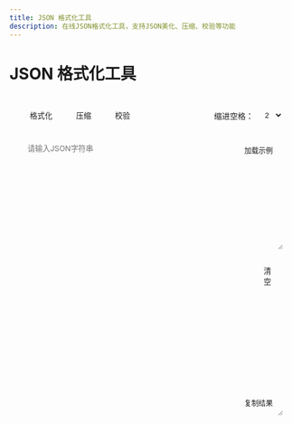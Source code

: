```yaml
---
title: JSON 格式化工具
description: 在线JSON格式化工具，支持JSON美化、压缩、校验等功能
---
```


<script setup>
import { ref } from 'vue'

const inputText = ref('')
const outputText = ref('')
const indentSize = ref(2)
const mode = ref('format') // format, compress, validate

const handleFormat = () => {
  try {
    const obj = JSON.parse(inputText.value)
    if (mode.value === 'format') {
      outputText.value = JSON.stringify(obj, null, indentSize.value)
    } else if (mode.value === 'compress') {
      outputText.value = JSON.stringify(obj)
    } else {
      outputText.value = '√ JSON 格式正确'
    }
  } catch (e) {
    outputText.value = `× 错误：${e.message}`
  }
}

const handleCopy = async () => {
  try {
    await navigator.clipboard.writeText(outputText.value)
    alert('已复制到剪贴板')
  } catch (e) {
    alert('复制失败，请手动复制')
  }
}

const handleClear = () => {
  inputText.value = ''
  outputText.value = ''
}

const sampleJson = {
  name: "JSON示例",
  type: "object",
  properties: {
    string: "这是字符串",
    number: 123,
    boolean: true,
    array: [1, 2, 3],
    object: {
      key: "value"
    }
  }
}

const loadSample = () => {
  inputText.value = JSON.stringify(sampleJson)
  handleFormat()
}
</script>

# JSON 格式化工具

<div class="tool-container">
  <div class="tool-header">
    <div class="mode-switch">
      <button 
        :class="{ active: mode === 'format' }" 
        @click="mode = 'format'"
      >
        格式化
      </button>
      <button 
        :class="{ active: mode === 'compress' }" 
        @click="mode = 'compress'"
      >
        压缩
      </button>
      <button 
        :class="{ active: mode === 'validate' }" 
        @click="mode = 'validate'"
      >
        校验
      </button>
    </div>
    <div class="tool-options" v-if="mode === 'format'">
      <label>缩进空格：</label>
      <select v-model="indentSize">
        <option value="2">2</option>
        <option value="4">4</option>
        <option value="8">8</option>
      </select>
    </div>
  </div>

  <div class="input-area">
    <textarea
      v-model="inputText"
      placeholder="请输入JSON字符串"
    ></textarea>
    <button 
      class="sample-btn"
      @click="loadSample"
    >
      加载示例
    </button>
  </div>

  <div class="button-group">
    <button class="primary" @click="handleFormat">
      {{ mode === 'format' ? '格式化' : mode === 'compress' ? '压缩' : '验证' }}
    </button>
    <button @click="handleClear">清空</button>
  </div>

  <div class="output-area">
    <textarea
      v-model="outputText"
      readonly
      :placeholder="mode === 'validate' ? '验证结果将显示在这里' : '转换结果将显示在这里'"
    ></textarea>
    <button 
      class="copy-btn"
      v-if="outputText && mode !== 'validate'"
      @click="handleCopy"
    >
      复制结果
    </button>
  </div>
</div>

<style scoped>
/* 基础样式与之前相同 */
.tool-container {
  max-width: 800px;
  margin: 0 auto;
  padding: 20px;
  background: var(--vp-c-bg-soft);
  border-radius: 8px;
}

.tool-header {
  margin-bottom: 20px;
  display: flex;
  justify-content: space-between;
  align-items: center;
}

.mode-switch {
  display: flex;
  gap: 10px;
}

.tool-options {
  display: flex;
  align-items: center;
  gap: 8px;
}

.tool-options select {
  padding: 4px 8px;
  border: 1px solid var(--vp-c-divider);
  border-radius: 4px;
  background: var(--vp-c-bg);
  color: var(--vp-c-text-1);
}

.mode-switch button {
  padding: 8px 16px;
  border: 1px solid var(--vp-c-divider);
  border-radius: 4px;
  background: var(--vp-c-bg);
  color: var(--vp-c-text-2);
  cursor: pointer;
  transition: all 0.2s;
}

.mode-switch button.active {
  background: var(--vp-c-brand);
  color: white;
  border-color: var(--vp-c-brand);
}

.input-area,
.output-area {
  position: relative;
  margin-bottom: 20px;
}

textarea {
  width: 100%;
  min-height: 200px;
  padding: 12px;
  border: 1px solid var(--vp-c-divider);
  border-radius: 4px;
  background: var(--vp-c-bg);
  color: var(--vp-c-text-1);
  font-family: var(--vp-font-family-mono);
  resize: vertical;
  line-height: 1.5;
}

textarea:focus {
  outline: none;
  border-color: var(--vp-c-brand);
}

.button-group {
  display: flex;
  gap: 10px;
  margin-bottom: 20px;
}

button {
  padding: 8px 16px;
  border: 1px solid var(--vp-c-divider);
  border-radius: 4px;
  background: var(--vp-c-bg);
  color: var(--vp-c-text-2);
  cursor: pointer;
  transition: all 0.2s;
}

button.primary {
  background: var(--vp-c-brand);
  color: white;
  border-color: var(--vp-c-brand);
}

button:hover {
  opacity: 0.8;
}

.copy-btn,
.sample-btn {
  position: absolute;
  right: 10px;
  bottom: 10px;
  padding: 4px 8px;
  font-size: 0.9em;
  background: var(--vp-c-bg);
}

.sample-btn {
  bottom: auto;
  top: 10px;
}

/* Dark mode optimization */
:deep(.dark) .tool-container {
  background: var(--vp-c-bg-soft);
}

:deep(.dark) textarea,
:deep(.dark) select {
  background: var(--vp-c-bg);
}
</style> 